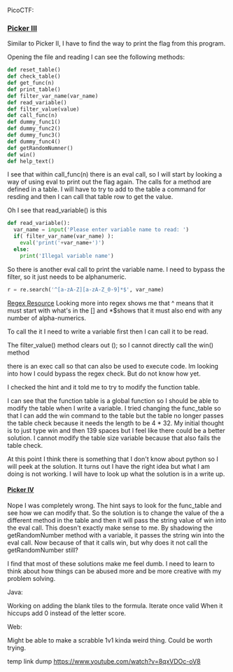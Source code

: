PicoCTF:

###  [Picker III](https://play.picoctf.org/playlists/2?m=40)
Similar to Picker II, I have to find the way to print the flag from this program.

Opening the file and reading I can see the following methods:
```python
def reset_table()
def check_table()
def get_func(n)
def print_table()
def filter_var_name(var_name)
def read_variable()
def filter_value(value)
def call_func(n)
def dummy_func1()
def dummy_func2()
def dummy_func3()
def dummy_func4()
def getRandomNumner()
def win()
def help_text()
```

I see that within call_func(n) there is an eval call, so I will start by looking a way of using eval to print out the flag again.
The calls for a method are defined in a table. I will have to try to add to the table a command for resding and then I can call that table row to get the value.

Oh I see that read_variable() is this 
```python 
def read_variable():
  var_name = input('Please enter variable name to read: ')
  if( filter_var_name(var_name) ):
    eval('print('+var_name+')')
  else:
    print('Illegal variable name')
```

So there is another eval call to print the variable name. I need to bypass the filter, so it just needs to be alphanumeric. 

```python
r = re.search('^[a-zA-Z][a-zA-Z_0-9]*$', var_name)
```
[Regex Resource](https://regexr.com/)
Looking more into regex shows me that ^ means that it must start with what's in the \[] and \*$shows that it must also end with any number of alpha-numerics.


To call the it I need to write a variable first then I can call it to be read.


The filter_value() method clears out (); so I cannot directly call the win() method

there is an exec call so that can also be used to execute code.
Im looking into how I could bypass the regex check. But do not know how yet.

I checked the hint and it told me to try to modify the function table.

I can see that the function table is a global function so I should be able to modify the table when I write a variable.
I tried changing the func_table so that I can add the win command to the table but the table no longer passes the table check because it needs the length to be 4 * 32. My initial thought is to just type win and then 139 spaces but I feel like there could be a better solution. I cannot modify the table size variable because that also fails the table check. 

At this point I think there is something that I don't know about python so I will peek at the solution. It turns out I have the right idea but what I am doing is not working. I will have to look up what the solution is in a write up.

#### [Picker IV](https://play.picoctf.org/playlists/2?m=43)

Nope I was completely wrong. The hint says to look for the func_table and see how we can modify that.
So the solution is to change the value of the a different method in the table and then it will pass the string value of win into the eval call.
This doesn't exactly make sense to me. By shadowing the getRandomNumber method with a variable, it passes the string win into the eval call. Now because of that it calls win, but why does it not call the getRandomNumber still?

I find that most of these solutions make me feel dumb. I need to learn to think about how things can be abused more and be more creative with my problem solving.

Java:

Working on adding the blank tiles to the formula.
Iterate once valid
When it hiccups add 0 instead of the letter score.


Web:

Might be able to make a scrabble 1v1 kinda weird thing. Could be worth trying.

temp link dump 
https://www.youtube.com/watch?v=8qxVDOc-oV8
